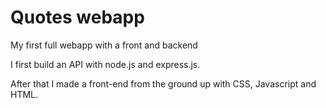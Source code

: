 # Quotes webapp
My first full webapp with a front and backend

I first build an API with node.js and express.js. 

After that I made a front-end from the ground up with CSS, Javascript and HTML.
